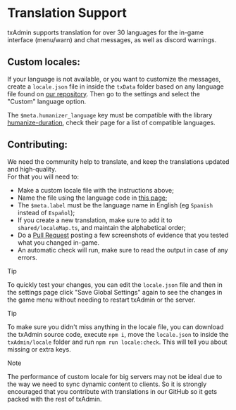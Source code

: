 # Translation Support
txAdmin supports translation for over 30 languages for the in-game interface (menu/warn) and chat messages, as well as discord warnings.  


## Custom locales:
If your language is not available, or you want to customize the messages, create a `locale.json` file in inside the `txData` folder based on any language file found on [our repository](https://github.com/tabarra/txAdmin/tree/master/locale). Then go to the settings and select the "Custom" language option.  
  
The `$meta.humanizer_language` key must be compatible with the library [humanize-duration](https://www.npmjs.com/package/humanize-duration), check their page for a list of compatible languages.


## Contributing:
We need the community help to translate, and keep the translations updated and high-quality.  
For that you will need to:
- Make a custom locale file with the instructions above;
- Name the file using the language code in [this page](https://www.science.co.il/language/Locale-codes.php);
- The `$meta.label` must be the language name in English (eg `Spanish` instead of `Español`);
- If you create a new translation, make sure to add it to `shared/localeMap.ts`, and maintain the alphabetical order;
- Do a [Pull Request](https://github.com/tabarra/txAdmin/pulls) posting a few screenshots of evidence that you tested what you changed in-game.
- An automatic check will run, make sure to read the output in case of any errors.

> [!TIP]
> To quickly test your changes, you can edit the `locale.json` file and then in the settings page click "Save Global Settings" again to see the changes in the game menu without needing to restart txAdmin or the server.

> [!TIP]
> To make sure you didn't miss anything in the locale file, you can download the txAdmin source code, execute `npm i`, move the `locale.json` to inside the `txAdmin/locale` folder and run `npm run locale:check`. This will tell you about missing or extra keys.

> [!NOTE]
> The performance of custom locale for big servers may not be ideal due to the way we need to sync dynamic content to clients. So it is strongly encouraged that you contribute with translations in our GitHub so it gets packed with the rest of txAdmin.
